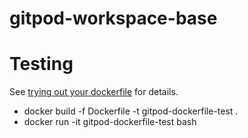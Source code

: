 # gitpod-workspace-base

# Testing
See [trying out your dockerfile](https://www.gitpod.io/docs/config-docker) for details.
- docker build -f Dockerfile -t gitpod-dockerfile-test .
- docker run -it gitpod-dockerfile-test bash